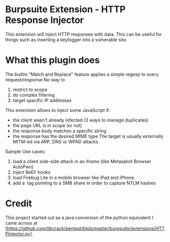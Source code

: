 # Burpsuite Extension - HTTP Response Injector

This extension will inject HTTP responses with data. This can be useful for things such as inserting a keylogger into a vulnerable site.


# What this plugin does
The builtin "Match and Replace" feature applies a simple regexp to every request/response
No way to 
   1. restrict to scope 
   2. do complex filtering 
   3. target specific IP addresses

This extension allows to inject some JavaScript if:
 - the client wasn't already infected (3 ways to manage duplicates)
 - the page URL is in scope (or not)
 - the response body matches a specific string
 - the response has the desired MIME type
 The target is usually externally MITM-ed via ARP, DNS or WPAD attacks

 Sample Use cases:
 1. load a client side-side attack in an iframe (like Metasploit Browser AutoPwn)
 2. inject BeEF hooks
 3. load Firebug Lite in a mobile browser like iPad and iPhone
 4. add a <img> tag pointing to a SMB share in order to capture NTLM hashes


# Credit

This project started out as a java conversion of the python equivalent I came across at  [https://github.com/libcrack/pentest/blob/master/burpsuite/extensions/HTTPInjector.py].
